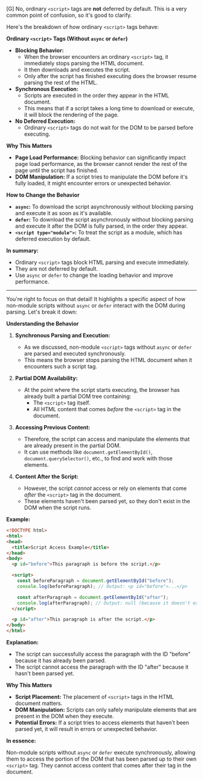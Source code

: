 [G] No, ordinary `<script>` tags are **not** deferred by default. This is a very common point of confusion, so it's good to clarify.

Here's the breakdown of how ordinary `<script>` tags behave:

**Ordinary `<script>` Tags (Without `async` or `defer`)**

* **Blocking Behavior:**
    * When the browser encounters an ordinary `<script>` tag, it immediately stops parsing the HTML document.
    * It then downloads and executes the script.
    * Only after the script has finished executing does the browser resume parsing the rest of the HTML.
* **Synchronous Execution:**
    * Scripts are executed in the order they appear in the HTML document.
    * This means that if a script takes a long time to download or execute, it will block the rendering of the page.
* **No Deferred Execution:**
    * Ordinary `<script>` tags do not wait for the DOM to be parsed before executing.

**Why This Matters**

* **Page Load Performance:** Blocking behavior can significantly impact page load performance, as the browser cannot render the rest of the page until the script has finished.
* **DOM Manipulation:** If a script tries to manipulate the DOM before it's fully loaded, it might encounter errors or unexpected behavior.

**How to Change the Behavior**

* **`async`:** To download the script asynchronously without blocking parsing and execute it as soon as it's available.
* **`defer`:** To download the script asynchronously without blocking parsing and execute it after the DOM is fully parsed, in the order they appear.
* **`<script type="module">`:** To treat the script as a module, which has deferred execution by default.

**In summary:**

* Ordinary `<script>` tags block HTML parsing and execute immediately.
* They are not deferred by default.
* Use `async` or `defer` to change the loading behavior and improve performance.

---

You're right to focus on that detail! It highlights a specific aspect of how non-module scripts without `async` or `defer` interact with the DOM during parsing. Let's break it down:

**Understanding the Behavior**

1.  **Synchronous Parsing and Execution:**
    * As we discussed, non-module `<script>` tags without `async` or `defer` are parsed and executed synchronously.
    * This means the browser stops parsing the HTML document when it encounters such a script tag.

2.  **Partial DOM Availability:**
    * At the point where the script starts executing, the browser has already built a partial DOM tree containing:
        * The `<script>` tag itself.
        * All HTML content that comes *before* the `<script>` tag in the document.

3.  **Accessing Previous Content:**
    * Therefore, the script can access and manipulate the elements that are already present in the partial DOM.
    * It can use methods like `document.getElementById()`, `document.querySelector()`, etc., to find and work with those elements.

4.  **Content After the Script:**
    * However, the script *cannot* access or rely on elements that come *after* the `<script>` tag in the document.
    * These elements haven't been parsed yet, so they don't exist in the DOM when the script runs.

**Example:**

```html
<!DOCTYPE html>
<html>
<head>
  <title>Script Access Example</title>
</head>
<body>
  <p id="before">This paragraph is before the script.</p>

  <script>
    const beforeParagraph = document.getElementById("before");
    console.log(beforeParagraph); // Output: <p id="before">...</p>

    const afterParagraph = document.getElementById("after");
    console.log(afterParagraph); // Output: null (because it doesn't exist yet)
  </script>

  <p id="after">This paragraph is after the script.</p>
</body>
</html>
```

**Explanation:**

* The script can successfully access the paragraph with the ID "before" because it has already been parsed.
* The script cannot access the paragraph with the ID "after" because it hasn't been parsed yet.

**Why This Matters**

* **Script Placement:** The placement of `<script>` tags in the HTML document matters.
* **DOM Manipulation:** Scripts can only safely manipulate elements that are present in the DOM when they execute.
* **Potential Errors:** If a script tries to access elements that haven't been parsed yet, it will result in errors or unexpected behavior.

**In essence:**

Non-module scripts without `async` or `defer` execute synchronously, allowing them to access the portion of the DOM that has been parsed up to their own `<script>` tag. They cannot access content that comes after their tag in the document.

